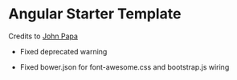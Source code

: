 # Angular Starter Template



Credits to [John Papa](https://github.com/johnpapa)



- Fixed deprecated warning

- Fixed bower.json for font-awesome.css and bootstrap.js wiring